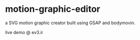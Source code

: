 # motion-graphic-editor
a SVG motion graphic creator built using GSAP and bodymovin.

live demo @ ev3.ir
